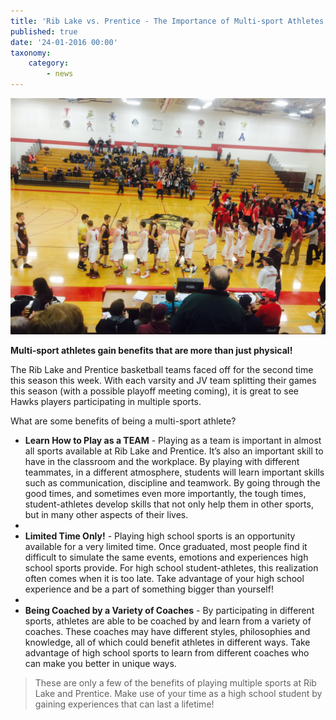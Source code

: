 ```yaml
---
title: 'Rib Lake vs. Prentice - The Importance of Multi-sport Athletes'
published: true
date: '24-01-2016 00:00'
taxonomy:
    category:
        - news
---
```


![](rlvp.jpg)

**Multi-sport athletes gain benefits that are more than just physical!**

The Rib Lake and Prentice basketball teams faced off for the second time this season this week. With each varsity and JV team splitting their games this season (with a possible playoff meeting coming), it is great to see Hawks players participating in multiple sports.

What are some benefits of being a multi-sport athlete?

* **Learn How to Play as a TEAM** - Playing as a team is important in almost all sports available at Rib Lake and Prentice. It’s also an important skill to have in the classroom and the workplace. By playing with different teammates, in a different atmosphere, students will learn important skills such as communication, discipline and teamwork. By going through the good times, and sometimes even more importantly, the tough times, student-athletes develop skills that not only help them in other sports, but in many other aspects of their lives.
* 
* **Limited Time Only!** - Playing high school sports is an opportunity available for a very limited time. Once graduated, most people find it difficult to simulate the same events, emotions and experiences high school sports provide. For high school student-athletes, this realization often comes when it is too late. Take advantage of your high school experience and be a part of something bigger than yourself!
* 
* **Being Coached by a Variety of Coaches** - By participating in different sports, athletes are able to be coached by and learn from a variety of coaches. These coaches may have different styles, philosophies and knowledge, all of which could benefit athletes in different ways. Take advantage of high school sports to learn from different coaches who can make you better in unique ways.

>These are only a few of the benefits of playing multiple sports at Rib Lake and Prentice. Make use of your time as a high school student by gaining experiences that can last a lifetime!
